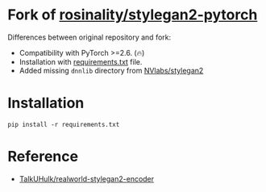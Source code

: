# Fork of [rosinality/stylegan2-pytorch](https://github.com/rosinality/stylegan2-pytorch)

Differences between original repository and fork:

* Compatibility with PyTorch >=2.6. (🔥)
* Installation with [requirements.txt](requirements.txt) file.
* Added missing `dnnlib` directory from [NVlabs/stylegan2](https://github.com/NVlabs/stylegan2)

# Installation

```shell
pip install -r requirements.txt
```

# Reference

* [TalkUHulk/realworld-stylegan2-encoder](https://github.com/TalkUHulk/realworld-stylegan2-encoder)
